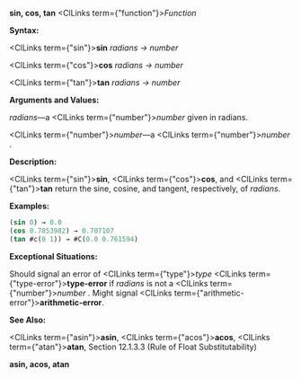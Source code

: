 **sin, cos, tan** <ClLinks  term={"function"}><i>Function</i></ClLinks> 



**Syntax:** 



<ClLinks  term={"sin"}><b>sin</b></ClLinks> *radians → number* 



<ClLinks  term={"cos"}><b>cos</b></ClLinks> *radians → number* 



<ClLinks  term={"tan"}><b>tan</b></ClLinks> *radians → number* 



**Arguments and Values:** 



*radians*—a <ClLinks  term={"number"}><i>number</i></ClLinks> given in radians. 



<ClLinks  term={"number"}><i>number</i></ClLinks>—a <ClLinks  term={"number"}><i>number</i></ClLinks> . 



**Description:** 



<ClLinks  term={"sin"}><b>sin</b></ClLinks>, <ClLinks  term={"cos"}><b>cos</b></ClLinks>, and <ClLinks  term={"tan"}><b>tan</b></ClLinks> return the sine, cosine, and tangent, respectively, of *radians*. 



**Examples:**
```lisp
(sin 0) → 0.0 
(cos 0.7853982) → 0.707107 
(tan #c(0 1)) → #C(0.0 0.761594) 
```
**Exceptional Situations:** 



Should signal an error of <ClLinks  term={"type"}><i>type</i></ClLinks> <ClLinks  term={"type-error"}><b>type-error</b></ClLinks> if *radians* is not a <ClLinks  term={"number"}><i>number</i></ClLinks> . Might signal <ClLinks  term={"arithmetic-error"}><b>arithmetic-error</b></ClLinks>. 



**See Also:** 



<ClLinks  term={"asin"}><b>asin</b></ClLinks>, <ClLinks  term={"acos"}><b>acos</b></ClLinks>, <ClLinks  term={"atan"}><b>atan</b></ClLinks>, Section 12.1.3.3 (Rule of Float Substitutability) 







 



 



**asin, acos, atan** 



